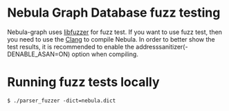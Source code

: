 # Nebula Graph Database fuzz testing

Nebula-graph uses [libfuzzer](http://llvm.org/docs/LibFuzzer.html) for fuzz test.
If you want to use fuzz test, then you need to use the [Clang](https://clang.llvm.org/) to compile Nebula.
In order to better show the test results, it is recommended to enable the addresssanitizer(-DENABLE_ASAN=ON) option when compiling.

# Running fuzz tests locally

```shell
$ ./parser_fuzzer -dict=nebula.dict
```
